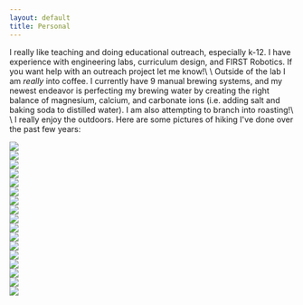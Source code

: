 ```yaml
---
layout: default
title: Personal
---
```


I really like teaching and doing educational outreach, especially k-12. I have experience 
with engineering labs, curriculum design, and FIRST Robotics.
If you want help with an outreach project let me know!\\
\\
Outside of the lab I am *really* into coffee. I currently have 9 manual
brewing systems, and my newest endeavor is perfecting my brewing water
by creating the right balance of magnesium, calcium, and carbonate ions (i.e. 
adding salt and baking soda to distilled water). I am also attempting to
branch into roasting!\\
\\
I really enjoy the outdoors. Here are some pictures of hiking I've
done over the past few years:

<div id="gc-slideshow">
	<div>
		<img src="img/GC/00.jpg">
	</div>
	<div>
		<img src="img/GC/01.jpg">
	</div>
	<div>
		<img src="img/GC/02.jpg">
	</div>
	<div>
		<img src="img/GC/03.jpg">
	</div>
	<div>
		<img src="img/GC/04.jpg">
	</div>
	<div>
		<img src="img/GC/05.jpg">
	</div>
	<div>
		<img src="img/GC/06.jpg">
	</div>
	<div>
		<img src="img/GC/07.jpg">
	</div>
	<div>
		<img src="img/GC/08.jpg">
	</div>
	<div>
		<img src="img/GC/09.jpg">
	</div>
	<div>
		<img src="img/GC/10.jpg">
	</div>
	<div>
		<img src="img/GC/11.jpg">
	</div>
	<div>
		<img src="img/GC/12.jpg">
	</div>
	<div>
		<img src="img/GC/13.jpg">
	</div>
	<div>
		<img src="img/GC/14.jpg">
	</div>
	<div>
		<img src="img/GC/15.jpg">
	</div>
	<div>
		<img src="img/GC/16.jpg">
	</div>
</div>
